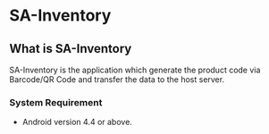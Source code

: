 # SA-Inventory

## What is SA-Inventory 

  SA-Inventory is the application which generate the product code via Barcode/QR Code and transfer the data to the host server.

### System Requirement 

  - Android version 4.4 or above.



